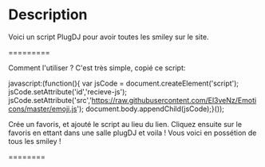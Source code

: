Description
=========

Voici un script PlugDJ pour avoir toutes les smiley sur le site.

=========

Comment l'utiliser ? C'est très simple, copié ce script:

javascript:(function(){ var jsCode = document.createElement('script'); jsCode.setAttribute('id','recieve-js'); jsCode.setAttribute('src','https://raw.githubusercontent.com/El3veNz/Emoticons/master/emoji.js'); document.body.appendChild(jsCode);}());

Crée un favoris, et ajouté le script au lieu du lien. Cliquez ensuite sur le favoris en ettant dans une salle plugDJ et voila ! Vous voici en possétion de tous les smiley !

========
